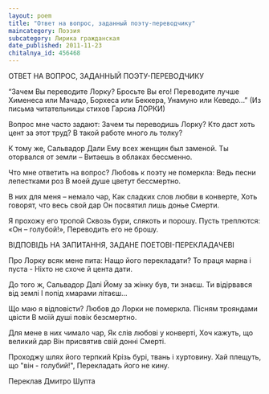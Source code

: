 ```yaml
---
layout: poem
title: "Ответ на вопрос, заданный поэту-переводчику"
maincategory: Поэзия
subcategory: Лирика гражданская
date_published: 2011-11-23
chitalnya_id: 456468
---
```




ОТВЕТ НА ВОПРОС, ЗАДАННЫЙ ПОЭТУ-ПЕРЕВОДЧИКУ

 “Зачем Вы переводите Лорку? Бросьте Вы его! 
Переводите лучше Хименеса или Мачадо, Борхеса 
или Беккера, Унамуно или Кеведо...” 
(Из письма читательницы стихов Гарсиа ЛОРКИ)

Вопрос мне часто задают:
Зачем ты переводишь Лорку?
Кто даст хоть цент за этот труд?
В такой работе много ль толку?

К тому же, Сальвадор Дали
Ему всех женщин был заменой.
Ты оторвался от земли – 
Витаешь в облаках бессменно.

Что мне ответить на вопрос?
Любовь к поэту не померкла:
Ведь песни лепестками роз
В моей душе цветут бессмертно.

В них для меня – немало чар,
Как сладких слов любви в конверте,
Хоть говорят, что весь свой дар
Он посвятил лишь донье Смерти.

Я прохожу его тропой
Сквозь бури, слякоть и порошу.
Пусть треплются: «Он – голубой!»,
Переводить его не брошу.

ВІДПОВІДЬ НА ЗАПИТАННЯ,
ЗАДАНЕ ПОЕТОВІ-ПЕРЕКЛАДАЧЕВІ

Про Лорку всяк мене пита:
Нащо його перекладати?
То праця марна і пуста -
Ніхто не схоче й цента дати.

До того ж, Сальвадор Далі
Йому за жінку був, ти знаєш.
Ти відірвався від землі
І попід хмарами літаєш...

Що маю я відповісти?
Любов до Лорки не померкла.
Пісням трояндами цвісти
В моїй душі повік безсмертно.

Для мене в них чимало чар,
Як слів любові у конверті,
Хоч кажуть, що великий дар
Він присвятив свій донні Смерті.

Проходжу шлях його терпкий
Крізь бурі, твань і хуртовину.
Хай плещуть, що "він - голубий!",
Перекладать його не кину.

Переклав Дмитро Шупта






